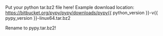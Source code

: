 Put your python tar.bz2 file here!
Example download location:
https://bitbucket.org/pypy/pypy/downloads/pypy{{ python_version }}-v{{ pypy_version }}-linux64.tar.bz2

Rename to pypy.tar.bz2!
